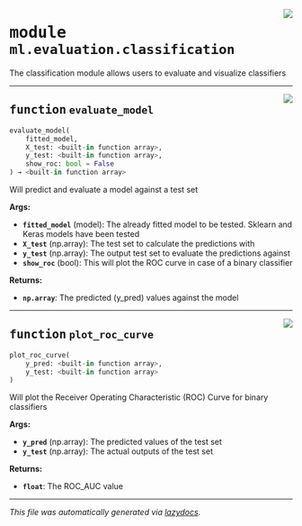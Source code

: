 <!-- markdownlint-disable -->

<a href="../../../arcus/ml/evaluation/classification.py#L0"><img align="right"  src="https://img.shields.io/badge/-source-cccccc?style=flat-square" /></a>

# <kbd>module</kbd> `ml.evaluation.classification`
The classification module allows users to evaluate and visualize classifiers 


---

<a href="../../../arcus/ml/evaluation/classification.py#L13"><img align="right"  src="https://img.shields.io/badge/-source-cccccc?style=flat-square" /></a>

## <kbd>function</kbd> `evaluate_model`

```python
evaluate_model(
    fitted_model,
    X_test: <built-in function array>,
    y_test: <built-in function array>,
    show_roc: bool = False
) → <built-in function array>
```

Will predict and evaluate a model against a test set 



**Args:**
 
 - <b>`fitted_model`</b> (model):  The already fitted model to be tested.  Sklearn and Keras models have been tested 
 - <b>`X_test`</b> (np.array):  The test set to calculate the predictions with 
 - <b>`y_test`</b> (np.array):  The output test set to evaluate the predictions against 
 - <b>`show_roc`</b> (bool):  This will plot the ROC curve in case of a binary classifier 



**Returns:**
 
 - <b>`np.array`</b>:  The predicted (y_pred) values against the model 


---

<a href="../../../arcus/ml/evaluation/classification.py#L40"><img align="right"  src="https://img.shields.io/badge/-source-cccccc?style=flat-square" /></a>

## <kbd>function</kbd> `plot_roc_curve`

```python
plot_roc_curve(
    y_pred: <built-in function array>,
    y_test: <built-in function array>
)
```

Will plot the Receiver Operating Characteristic (ROC) Curve for binary classifiers 



**Args:**
 
 - <b>`y_pred`</b> (np.array):  The predicted values of the test set  
 - <b>`y_test`</b> (np.array):  The actual outputs of the test set 



**Returns:**
 
 - <b>`float`</b>:  The ROC_AUC value 




---

_This file was automatically generated via [lazydocs](https://github.com/ml-tooling/lazydocs)._
